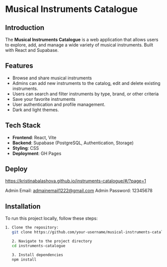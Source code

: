 # Musical Instruments Catalogue

## Introduction

The **Musical Instruments Catalogue** is a web application that allows users to explore, add, and manage a wide variety of musical instruments. Built with React and Supabase.

## Features

- Browse and share musical instruments
- Admins can add new instruments to the catalog, edit and delete existing instruments.
- Users can search and filter instruments by type, brand, or other criteria
- Save your favorite instruments
- User authentication and profile management.
- Dark and light themes.

## Tech Stack

- **Frontend**: React, Vite
- **Backend**: Supabase (PostgreSQL, Authentication, Storage)
- **Styling**: CSS
- **Deployment**: GH Pages

## Deploy

https://kristinabalashova.github.io/instruments-catalogue/#/?page=1

Admin Email: admainemail1222@gmail.com
Admin Password: 12345678

## Installation

To run this project locally, follow these steps:

```bash
1. Clone the repository:
   git clone https://github.com/your-username/musical-instruments-catalogue.git

   2. Navigate to the project directory
   cd instruments-catalogue

   3. Install dependencies
   npm install

```
